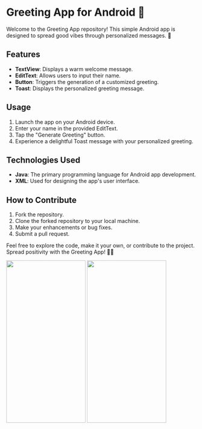 # Greeting App for Android 📱

Welcome to the Greeting App repository! This simple Android app is designed to spread good vibes through personalized messages. 🌟

## Features
- **TextView**: Displays a warm welcome message.
- **EditText**: Allows users to input their name.
- **Button**: Triggers the generation of a customized greeting.
- **Toast**: Displays the personalized greeting message.

## Usage
1. Launch the app on your Android device.
2. Enter your name in the provided EditText.
3. Tap the "Generate Greeting" button.
4. Experience a delightful Toast message with your personalized greeting.

## Technologies Used
- **Java**: The primary programming language for Android app development.
- **XML**: Used for designing the app's user interface.

## How to Contribute
1. Fork the repository.
2. Clone the forked repository to your local machine.
3. Make your enhancements or bug fixes.
4. Submit a pull request.

Feel free to explore the code, make it your own, or contribute to the project. Spread positivity with the Greeting App! 🌈✨


<img src="https://github.com/naitikjpatel/greetings_app/assets/120157810/2cf5acc7-c670-46f2-b935-86098d134e20" height="430" width="210">

<img src="https://github.com/naitikjpatel/greetings_app/assets/120157810/4be7f622-03c1-496e-9f55-6548df190f35" height="430" width="210">

